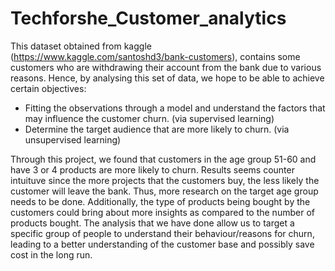 # Techforshe_Customer_analytics
This dataset obtained from kaggle (https://www.kaggle.com/santoshd3/bank-customers), contains some customers who are withdrawing their account from the bank due to various reasons. Hence, by analysing this set of data, we hope to be able to achieve certain objectives:

- Fitting the observations through a model and understand the factors that may influence the customer churn. (via supervised learning)
- Determine the target audience that are more likely to churn. (via unsupervised learning)

Through this project, we found that customers in the age group 51-60 and have 3 or 4 products are more likely to churn. Results seems counter intuituve since the more projects that the customers buy, the less likely the customer will leave the bank. Thus, more research on the target age group needs to be done. Additionally, the type of products being bought by the customers could bring about more insights as compared to the number of products bought. The analysis that we have done allow us to target a specific group of people to understand their behaviour/reasons for churn, leading to a better understanding of the customer base and possibly save cost in the long run.
